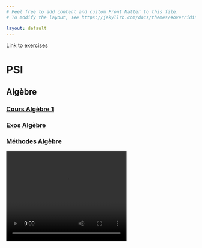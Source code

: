 ```yaml
---
# Feel free to add content and custom Front Matter to this file.
# To modify the layout, see https://jekyllrb.com/docs/themes/#overriding-theme-defaults

layout: default
---
```


Link to [exercises](/_posts/2024-07-01-welcome-to-jekyll.markdown)


# PSI

## Algèbre

### [Cours Algèbre 1](/_courses/Maths_PSI_Alg1.md)

### [Exos Algèbre](/_exercises/Maths_PSI_Alg_EX.md)

### [Méthodes Algèbre](/_methods/Maths_PSI_Alg_MT.md)

<video src="https://raw.githubusercontent.com/vcncolin/lefrenchmathproject/main/assets/manim/GaussianFunction.mp4" width="320" height="240" controls></video>